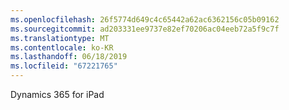 ```yaml
---
ms.openlocfilehash: 26f5774d649c4c65442a62ac6362156c05b09162
ms.sourcegitcommit: ad203331ee9737e82ef70206ac04eeb72a5f9c7f
ms.translationtype: MT
ms.contentlocale: ko-KR
ms.lasthandoff: 06/18/2019
ms.locfileid: "67221765"
---
```

Dynamics 365 for iPad
